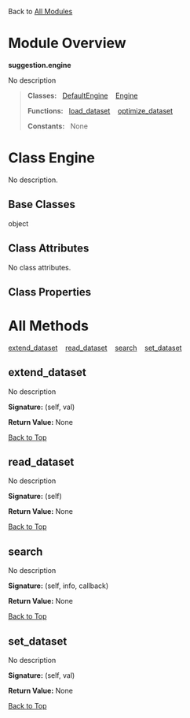 Back to [All Modules](https://github.com/pyrustic/suggestion/blob/master/docs/modules/README.md#readme)

# Module Overview

**suggestion.engine**
 
No description

> **Classes:** &nbsp; [DefaultEngine](https://github.com/pyrustic/suggestion/blob/master/docs/modules/content/suggestion.engine/content/classes/DefaultEngine.md#class-defaultengine) &nbsp;&nbsp; [Engine](https://github.com/pyrustic/suggestion/blob/master/docs/modules/content/suggestion.engine/content/classes/Engine.md#class-engine)
>
> **Functions:** &nbsp; [load\_dataset](https://github.com/pyrustic/suggestion/blob/master/docs/modules/content/suggestion.engine/content/functions.md#load_dataset) &nbsp;&nbsp; [optimize\_dataset](https://github.com/pyrustic/suggestion/blob/master/docs/modules/content/suggestion.engine/content/functions.md#optimize_dataset)
>
> **Constants:** &nbsp; None

# Class Engine
No description.

## Base Classes
object

## Class Attributes
No class attributes.

## Class Properties


# All Methods
[extend\_dataset](#extend_dataset) &nbsp;&nbsp; [read\_dataset](#read_dataset) &nbsp;&nbsp; [search](#search) &nbsp;&nbsp; [set\_dataset](#set_dataset)

## extend\_dataset
No description



**Signature:** (self, val)





**Return Value:** None

[Back to Top](#module-overview)


## read\_dataset
No description



**Signature:** (self)





**Return Value:** None

[Back to Top](#module-overview)


## search
No description



**Signature:** (self, info, callback)





**Return Value:** None

[Back to Top](#module-overview)


## set\_dataset
No description



**Signature:** (self, val)





**Return Value:** None

[Back to Top](#module-overview)




